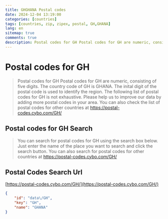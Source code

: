 ```yaml
---
title: GHGHANA Postal codes 
date: 2024-12-04 13:19:00
categories: [countries]
tags: [countries, zip, zipex, postal, GH,GHANA]
lang: en
sitemap: true
comments: true
description: Postal codes for GH Postal codes for GH are numeric, consisting of five digits. The country code of GH is GHANA. The inital digit of the postal code is used to identify the region. The following list of postal codes for GH is not exhaustive. Please help us to improve our data by adding more postal codes in your area. You can also check the list of postal codes for other countries at https://postal-codes.cybo.com/GH/
---
```


# Postal codes for GH
> Postal codes for GH Postal codes for GH are numeric, consisting of five digits. The country code of GH is GHANA. The inital digit of the postal code is used to identify the region. The following list of postal codes for GH is not exhaustive. Please help us to improve our data by adding more postal codes in your area. You can also check the list of postal codes for other countries at https://postal-codes.cybo.com/GH/

## Postal codes for GH Search 
> You can search for postal codes for GH using the search box below. Just enter the name of the place you want to search and click the search button. You can also search for postal codes for other countries at https://postal-codes.cybo.com/GH/

## Postal Codes Search Url

[https://postal-codes.cybo.com/GH/](https://postal-codes.cybo.com/GH/)
```json
{
    "id": "data\/GH",
    "key": "GH",
    "name": "GHANA"
}
```

